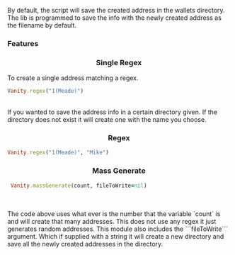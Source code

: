 By default, the script will save the created address in the wallets directory. The lib is programmed to save the info with the newly created address as the filename by default. <br> 
### Features
### <center> Single Regex </center>
 To create a single address matching a regex.
 ```ruby
 Vanity.regex("1(Meade)")
 ```
 <br>
 If you wanted to save the address info in a certain directory given. If the directory does not exist it will create one with the name you choose.<br> 
 
### <center> Regex </center> 
 ```ruby
 Vanity.regex("1(Meade)", "Mike")
 ```
 
### <center> Mass Generate </center>
```ruby
 Vanity.massGenerate(count, fileToWrite=nil)
```



<br>
<br> The code above uses what ever is the number that the variable `count` is and will create that many addresses. This does not use any regex it just generates random addresses.  This module also includes the ```fileToWrite``` argument. Which if supplied with a string it will create a new directory and save all the newly created addresses in the directory.<br>




